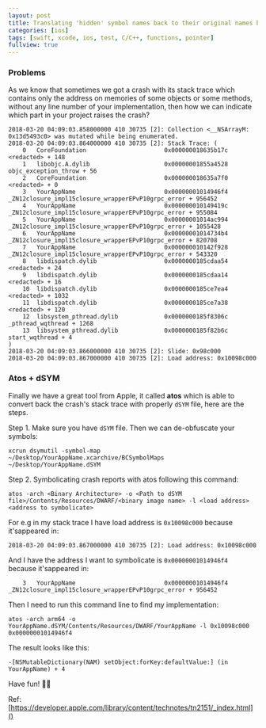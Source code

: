 ```yaml
---
layout: post
title: Translating 'hidden' symbol names back to their original names by using atos + dSYM?
categories: [ios]
tags: [swift, xcode, ios, test, C/C++, functions, pointer]
fullview: true
---
```


### Problems
As we know that sometimes we got a crash with its stack trace which contains only the address on memories of some objects or some methods, without any line number of your implementation, then how we can indicate which part in your project raises the crash?

```
2018-03-20 04:09:03.858000000 410 30735 [2]: Collection <__NSArrayM: 0x13d5493c0> was mutated while being enumerated.
2018-03-20 04:09:03.864000000 410 30735 [2]: Stack Trace: (
	0   CoreFoundation                      0x000000018635b17c <redacted> + 148
	1   libobjc.A.dylib                     0x00000001855a4528 objc_exception_throw + 56
	2   CoreFoundation                      0x000000018635a7f0 <redacted> + 0
	3   YourAppName                         0x00000001014946f4 _ZN12closure_impl15closure_wrapperEPvP10grpc_error + 956452
	4   YourAppName                         0x000000010149419c _ZN12closure_impl15closure_wrapperEPvP10grpc_error + 955084
	5   YourAppName                         0x00000001014ac994 _ZN12closure_impl15closure_wrapperEPvP10grpc_error + 1055428
	6   YourAppName                         0x00000001014734b4 _ZN12closure_impl15closure_wrapperEPvP10grpc_error + 820708
	7   YourAppName                         0x000000010142f928 _ZN12closure_impl15closure_wrapperEPvP10grpc_error + 543320
	8   libdispatch.dylib                   0x0000000185cdaa54 <redacted> + 24
	9   libdispatch.dylib                   0x0000000185cdaa14 <redacted> + 16
	10  libdispatch.dylib                   0x0000000185ce7ea4 <redacted> + 1032
	11  libdispatch.dylib                   0x0000000185ce7a38 <redacted> + 120
	12  libsystem_pthread.dylib             0x0000000185f8306c _pthread_wqthread + 1268
	13  libsystem_pthread.dylib             0x0000000185f82b6c start_wqthread + 4
)
2018-03-20 04:09:03.866000000 410 30735 [2]: Slide: 0x98c000
2018-03-20 04:09:03.867000000 410 30735 [2]: Load address: 0x10098c000
```

### Atos + dSYM

Finally we have a great tool from Apple, it called **atos** which is able to convert back the crash's stack trace with properly `dSYM` file, here are the steps.

Step 1. Make sure you have `dSYM` file. Then we can de-obfuscate your symbols:

```
xcrun dsymutil -symbol-map ~/Desktop/YourAppName.xcarchive/BCSymbolMaps ~/Desktop/YourAppName.dSYM
```

Step 2. Symbolicating crash reports with atos following this command:

```
atos -arch <Binary Architecture> -o <Path to dSYM file>/Contents/Resources/DWARF/<binary image name> -l <load address> <address to symbolicate>
```

For e.g in my stack trace I have load address is `0x10098c000` because it'sappeared in:

```
2018-03-20 04:09:03.867000000 410 30735 [2]: Load address: 0x10098c000
```

And I have the address I want to symbolicate is `0x00000001014946f4` because it'sappeared in:


```
    3   YourAppName                         0x00000001014946f4 _ZN12closure_impl15closure_wrapperEPvP10grpc_error + 956452
```

Then I need to run this command line to find my implementation:

```
atos -arch arm64 -o YourAppName.dSYM/Contents/Resources/DWARF/YourAppName -l 0x10098c000 0x00000001014946f4
```

The result looks like this:

```
-[NSMutableDictionary(NAM) setObject:forKey:defaultValue:] (in YourAppName) + 4
```

Have fun! 👨‍💻

Ref: [https://developer.apple.com/library/content/technotes/tn2151/_index.html]()
